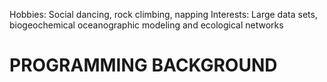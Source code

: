 Hobbies:  Social dancing, rock climbing, napping
Interests: Large data sets, biogeochemical oceanographic modeling and ecological networks

PROGRAMMING BACKGROUND
=================================================